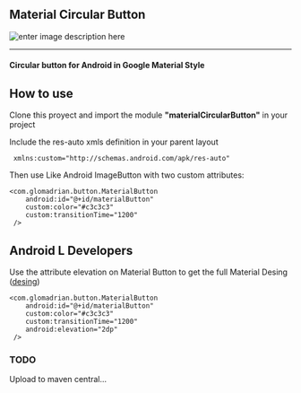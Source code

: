 Material Circular Button
------------------------

![enter image description here][1]


----------



#### Circular button for Android in Google Material Style

## How to use

Clone this proyect and import the module **"materialCircularButton"** in your project

Include the res-auto xmls definition in your parent layout

     xmlns:custom="http://schemas.android.com/apk/res-auto"

Then use Like Android ImageButton with two custom attributes:

    <com.glomadrian.button.MaterialButton
        android:id="@+id/materialButton"
        custom:color="#c3c3c3"
        custom:transitionTime="1200"
     />
## Android L Developers

Use the attribute elevation on Material Button to get the full Material Desing ([desing][2])

    <com.glomadrian.button.MaterialButton
        android:id="@+id/materialButton"
        custom:color="#c3c3c3"
        custom:transitionTime="1200"
        android:elevation="2dp"
     />

### TODO

Upload to maven central... 


  [1]: https://raw.githubusercontent.com/glomadrian/Material-circular-button/master/images/sample.gif
  [2]: http://www.google.com/design/spec/components/buttons.html#
